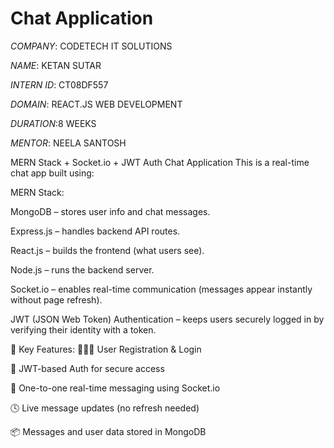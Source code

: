 # Chat Application

*COMPANY*: CODETECH IT SOLUTIONS

*NAME*: KETAN SUTAR

*INTERN ID*: CT08DF557

*DOMAIN*: REACT.JS WEB DEVELOPMENT

*DURATION*:8 WEEKS

*MENTOR*: NEELA SANTOSH


 MERN Stack + Socket.io + JWT Auth Chat Application
This is a real-time chat app built using:

MERN Stack:

MongoDB – stores user info and chat messages.

Express.js – handles backend API routes.

React.js – builds the frontend (what users see).

Node.js – runs the backend server.

Socket.io – enables real-time communication (messages appear instantly without page refresh).

JWT (JSON Web Token) Authentication – keeps users securely logged in by verifying their identity with a token.

🌟 Key Features:
🧑‍🤝‍🧑 User Registration & Login

🔐 JWT-based Auth for secure access

💬 One-to-one real-time messaging using Socket.io

🕓 Live message updates (no refresh needed)

📦 Messages and user data stored in MongoDB



